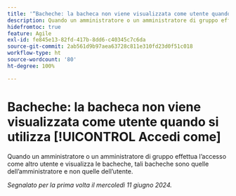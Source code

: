 ```yaml
---
title: '“Bacheche: la bacheca non viene visualizzata come utente quando si utilizza Accedi come”'
description: Quando un amministratore o un amministratore di gruppo effettua l’accesso come altro utente e visualizza le bacheche, tali bacheche sono quelle dell’amministratore e non quelle dell’utente.
hidefromtoc: true
feature: Agile
exl-id: fe845e13-82fd-417b-8dd6-c40345c7c6da
source-git-commit: 2ab561d9b97aea63728c811e310fd23d0f51c018
workflow-type: ht
source-wordcount: '80'
ht-degree: 100%

---
```


# Bacheche: la bacheca non viene visualizzata come utente quando si utilizza [!UICONTROL Accedi come]

Quando un amministratore o un amministratore di gruppo effettua l’accesso come altro utente e visualizza le bacheche, tali bacheche sono quelle dell’amministratore e non quelle dell’utente.

_Segnalato per la prima volta il mercoledì 11 giugno 2024._

